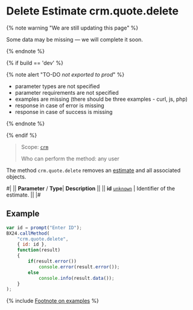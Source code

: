 # Delete Estimate crm.quote.delete

{% note warning "We are still updating this page" %}

Some data may be missing — we will complete it soon.

{% endnote %}

{% if build == 'dev' %}

{% note alert "TO-DO _not exported to prod_" %}

- parameter types are not specified
- parameter requirements are not specified
- examples are missing (there should be three examples - curl, js, php)
- response in case of error is missing
- response in case of success is missing

{% endnote %}

{% endif %}

> Scope: [`crm`](../../scopes/permissions.md)
>
> Who can perform the method: any user

The method `crm.quote.delete` removes an [estimate](./crm-quote-add.md) and all associated objects.

#|
||  **Parameter** / **Type**| **Description** ||
|| **id**
[`unknown`](../../data-types.md) | Identifier of the estimate. ||
|#

## Example

```js
var id = prompt("Enter ID");
BX24.callMethod(
    "crm.quote.delete",
    { id: id },
    function(result)
    {
        if(result.error())
            console.error(result.error());
        else
            console.info(result.data());
    }
);
```

{% include [Footnote on examples](../../../_includes/examples.md) %}